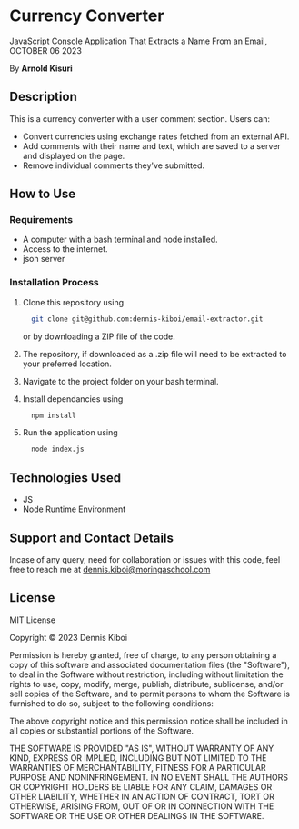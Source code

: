# Currency Converter

JavaScript Console Application That Extracts a Name From an Email, OCTOBER 06 2023

By **Arnold Kisuri**

## Description

This is a currency converter with a user comment section. Users can:

* Convert currencies using exchange rates fetched from an external API.
* Add comments with their name and text, which are saved to a server and displayed on the page.
* Remove individual comments they've submitted.

## How to Use

### Requirements

* A computer with a bash terminal and node installed.
* Access to the internet.
* json server

### Installation Process

1. Clone this repository using

    ```bash
      git clone git@github.com:dennis-kiboi/email-extractor.git
    ```

    or by downloading a ZIP file of the code.
  
2. The repository, if downloaded as a .zip file will need to be extracted to your preferred location.

3. Navigate to the project folder on your bash terminal.

4. Install dependancies using

    ```bash
      npm install
    ```

5. Run the application using

    ```bash
      node index.js
    ```

## Technologies Used

* JS
* Node Runtime Environment

## Support and Contact Details

Incase of any query, need for collaboration or issues with this code, feel free to reach me at
<dennis.kiboi@moringaschool.com>

## License

MIT License

Copyright &copy; 2023 Dennis Kiboi

Permission is hereby granted, free of charge, to any person obtaining a copy of this software and associated documentation files (the "Software"), to deal in the Software without restriction, including without limitation the rights to use, copy, modify, merge, publish, distribute, sublicense, and/or sell copies of the Software, and to permit persons to whom the Software is furnished to do so, subject to the following conditions:

The above copyright notice and this permission notice shall be included in all copies or substantial portions of the Software.

THE SOFTWARE IS PROVIDED "AS IS", WITHOUT WARRANTY OF ANY KIND, EXPRESS OR IMPLIED, INCLUDING BUT NOT LIMITED TO THE WARRANTIES OF MERCHANTABILITY, FITNESS FOR A PARTICULAR PURPOSE AND NONINFRINGEMENT. IN NO EVENT SHALL THE AUTHORS OR COPYRIGHT HOLDERS BE LIABLE FOR ANY CLAIM, DAMAGES OR OTHER LIABILITY, WHETHER IN AN ACTION OF CONTRACT, TORT OR OTHERWISE, ARISING FROM, OUT OF OR IN CONNECTION WITH THE SOFTWARE OR THE USE OR OTHER DEALINGS IN THE SOFTWARE.
